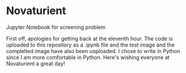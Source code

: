 # Novaturient
Jupyter Notebook for screening problem



First off, apologies for getting back at the eleventh hour. The code is uploaded to this repository as a .ipynb file and the test image and the complelted image have also been uoploaded. 
I chose to write in Python since I am more comfortable in Python. 
Here's wishing everyone at Novaturient a great day! 
